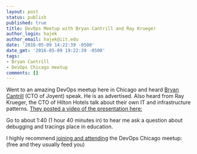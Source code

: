 ```yaml
---
layout: post
status: publish
published: true
title: DevOps Meetup with Bryan Cantrill and Ray Krueger
author_login: hajek
author_email: hajek@iit.edu
date: '2016-05-09 14:22:39 -0500'
date_gmt: '2016-05-09 19:22:39 -0500'
tags:
- Bryan Cantrill
- DevOps Chicago meetup
comments: []
---
```


Went to an amazing DevOps meetup here in Chicago and heard [Bryan Cantrill](http://dtrace.org/blogs/bmc/ "Bryan Cantrill") (CTO of Joyent) speak.  He is as advertised.  Also heard from Ray Krueger, the CTO of Hilton Hotels talk about their own IT and infrastructure patterns.  [They posted a video of the presentation here:](https://vimeo.com/165120806 "Meetup with Bryan Cantrill and Ray Krueger")

Go to about 1:40 (1 hour 40 minutes in) to hear me ask a question about debugging and tracings place in education.

I highly recommend [joining and attending](http://www.meetup.com/devops/?gj=wc1d.2_c&rv=wc1d.2_c "join and attend") the DevOps Chicago meetup: (free and they usually feed you)
